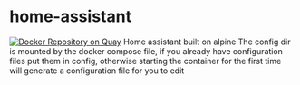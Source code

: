 # home-assistant
[![Docker Repository on Quay](https://quay.io/repository/cdower/tutorial/status "Docker Repository on Quay")](https://quay.io/repository/cdower/tutorial)
Home assistant built on alpine
The config dir is mounted by the docker compose file, if you already have configuration files put them in config, otherwise starting the container for the first time will generate a configuration file for you to edit
